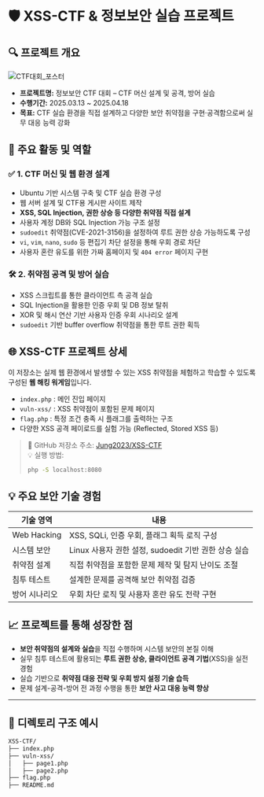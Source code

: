 # 🛡️ XSS-CTF & 정보보안 실습 프로젝트

## 🔍 프로젝트 개요

![CTF대회_포스터](https://github.com/user-attachments/assets/da8495bb-6b70-48b2-b8fb-d08b35446274)

- **프로젝트명:** 정보보안 CTF 대회 – CTF 머신 설계 및 공격, 방어 실습
- **수행기간:** 2025.03.13 ~ 2025.04.18
- **목표:** CTF 실습 환경을 직접 설계하고 다양한 보안 취약점을 구현·공격함으로써 실무 대응 능력 강화

## 🧩 주요 활동 및 역할

### ✅ 1. CTF 머신 및 웹 환경 설계

- Ubuntu 기반 시스템 구축 및 CTF 실습 환경 구성
- 웹 서버 설계 및 CTF용 게시판 사이트 제작
- **XSS, SQL Injection, 권한 상승 등 다양한 취약점 직접 설계**
- 사용자 계정 DB와 SQL Injection 가능 구조 설정
- `sudoedit` 취약점(CVE-2021-3156)을 설정하여 루트 권한 상승 가능하도록 구성
- `vi`, `vim`, `nano`, `sudo` 등 편집기 차단 설정을 통해 우회 경로 차단
- 사용자 혼란 유도를 위한 가짜 홈페이지 및 `404 error` 페이지 구현

### 🛠 2. 취약점 공격 및 방어 실습

- XSS 스크립트를 통한 클라이언트 측 공격 실습
- SQL Injection을 활용한 인증 우회 및 DB 정보 탈취
- XOR 및 해시 연산 기반 사용자 인증 우회 시나리오 설계
- `sudoedit` 기반 buffer overflow 취약점을 통한 루트 권한 획득

## 🌐 XSS-CTF 프로젝트 상세

이 저장소는 실제 웹 환경에서 발생할 수 있는 XSS 취약점을 체험하고 학습할 수 있도록 구성된 **웹 해킹 워게임**입니다.

- `index.php` : 메인 진입 페이지
- `vuln-xss/` : XSS 취약점이 포함된 문제 페이지
- `flag.php` : 특정 조건 충족 시 플래그를 출력하는 구조
- 다양한 XSS 공격 페이로드를 실험 가능 (Reflected, Stored XSS 등)

> 🔗 GitHub 저장소 주소: [Jung2023/XSS-CTF](https://github.com/Jung2023/XSS-CTF)  
> 💡 실행 방법:  
> ```bash
> php -S localhost:8080
> ```

## 💡 주요 보안 기술 경험

| 기술 영역       | 내용 |
|----------------|------|
| Web Hacking    | XSS, SQLi, 인증 우회, 플래그 획득 로직 구성 |
| 시스템 보안    | Linux 사용자 권한 설정, sudoedit 기반 권한 상승 실습 |
| 취약점 설계    | 직접 취약점을 포함한 문제 제작 및 탐지 난이도 조절 |
| 침투 테스트    | 설계한 문제를 공격해 보안 취약점 검증 |
| 방어 시나리오  | 우회 차단 로직 및 사용자 혼란 유도 전략 구현 |

## 📈 프로젝트를 통해 성장한 점

- **보안 취약점의 설계와 실습**을 직접 수행하며 시스템 보안의 본질 이해
- 실무 침투 테스트에 활용되는 **루트 권한 상승, 클라이언트 공격 기법**(XSS)을 실전 경험
- 실습 기반으로 **취약점 대응 전략 및 우회 방지 설정 기술 습득**
- 문제 설계-공격-방어 전 과정 수행을 통한 **보안 사고 대응 능력 향상**

---

## 📁 디렉토리 구조 예시

```bash
XSS-CTF/
├── index.php
├── vuln-xss/
│   ├── page1.php
│   ├── page2.php
├── flag.php
├── README.md
